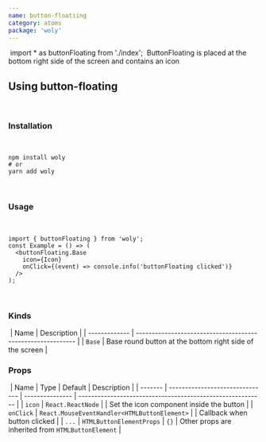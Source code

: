 ```yaml
---
name: button-floatiing
category: atoms
package: 'woly'
---
```


​
import \* as buttonFloating from './index';
​
ButtonFloating is placed at the bottom right side of the screen and contains an icon
​

## Using button-floating

​

### Installation

​

```shell
npm install woly
# or
yarn add woly
```

​

### Usage

​

```tsx
import { buttonFloating } from 'woly';
const Example = () => (
  <buttonFloating.Base
    icon={Icon}
    onClick={(event) => console.info('buttonFloating clicked')}
  />
);
```

​

### Kinds

​
| Name | Description |
| ------------- | ----------------------------------------------------------- |
| `Base` | Base round button at the bottom right side of the screen |

### Props

​
| Name | Type | Default | Description |
| ------- | ------------------------------- | --------------- | ---------------------------------------------------------- |
| `icon` | `React.ReactNode` | | Set the icon component inside the button |
| `onClick` | `React.MouseEventHandler<HTMLButtonElement>` | | Callback when button clicked |
| `...` | `HTMLButtonElementProps` | `{}` | Other props are inherited from `HTMLButtonElement` |
